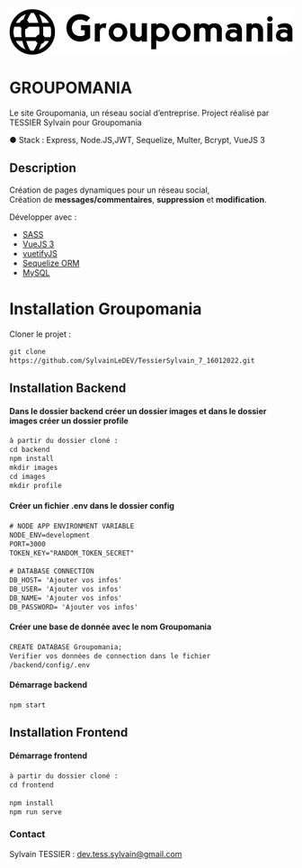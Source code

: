 ![Groupomania](frontend/src/assets/Groupomania_logos/icon-left-font-monochrome-black.svg)
# **GROUPOMANIA**

Le site Groupomania, un réseau social d’entreprise.
Project réalisé par TESSIER Sylvain pour Groupomania


● Stack : Express, Node.JS,JWT, Sequelize, Multer, Bcrypt, VueJS 3 

## Description

Création de pages dynamiques pour un réseau social,  
Création de **messages/commentaires**, **suppression** et **modification**.   

Développer avec :

- [SASS](https://sass-lang.com/documentation)  
- [VueJS 3](https://v3.vuejs.org/)  
- [vuetifyJS](https://next.vuetifyjs.com/en)  
- [Sequelize ORM](https://sequelize.org/v7/)  
- [MySQL](https://www.mysql.com/fr/)


# Installation Groupomania 

Cloner le projet :
````
git clone https://github.com/SylvainLeDEV/TessierSylvain_7_16012022.git
````

## Installation Backend

#### Dans le dossier backend créer un dossier images et dans le dossier images créer un dossier profile 

````
à partir du dossier cloné :
cd backend
npm install
mkdir images
cd images
mkdir profile
````
#### Créer un fichier .env dans le dossier config
```
# NODE APP ENVIRONMENT VARIABLE
NODE_ENV=development
PORT=3000
TOKEN_KEY="RANDOM_TOKEN_SECRET"

# DATABASE CONNECTION
DB_HOST= 'Ajouter vos infos' 
DB_USER= 'Ajouter vos infos'
DB_NAME= 'Ajouter vos infos'
DB_PASSWORD= 'Ajouter vos infos'
```

#### Créer une base de donnée avec le nom Groupomania
````
CREATE DATABASE Groupomania;
Verifier vos données de connection dans le fichier /backend/config/.env
````
#### Démarrage backend 

````
npm start
````

## Installation Frontend

#### Démarrage frontend 

```
à partir du dossier cloné :
cd frontend

npm install
npm run serve
```


### Contact

Sylvain TESSIER : <dev.tess.sylvain@gmail.com>


